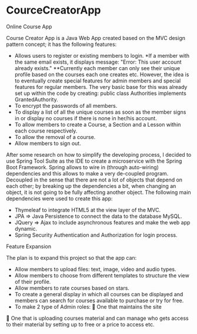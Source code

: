 # CourceCreatorApp
Online Course App

Course Creator App is a Java Web App created based on the MVC design pattern concept; it has the following features:
-	Allows users to register or existing members to login.
*If a member with the same email exists, it displays message:  "Error: This user account already exists."
**Currently each member can only see their unique profile based on the courses each one creates etc. However, the idea is to eventually create special features for admin members and special features for regular members. The very basic base for this was already set up within the code by creating: public class Authorities implements GrantedAuthority.
-	To encrypt the passwords of all members.
-	To display a list of all the unique courses as soon as the member signs in or display no courses if there is none in her/his account.
-	To allow members to create a Course, a Section and a Lesson within each course respectively.
-	To allow the removal of a course.
-	Allow members to sign out.

After some research on how to simplify the developing process, I decided to use Spring Tool Suite as the IDE to create a microservice with the Spring Boot Framework. Spring allows to wire in (through auto-wiring) dependencies and this allows to make a very de-coupled program. Decoupled in the sense that there are not a lot of objects that depend on each other; by breaking up the dependencies a bit, when changing an object, it is not going to be fully affecting another object. 
The following main dependencies were used to create this app: 
-	Thymeleaf to integrate HTML5 at the view layer of the MVC.
-	JPA => Java Persistence to connect the data to the database MySQL.
-	JQuery => Ajax to include asynchronous features and make the web app dynamic. 
-	Spring Security Authentication and Authorization for login process.

Feature Expansion

The plan is to expand this project so that the app can:
-	Allow members to upload files: text, image, video and audio types.
-	Allow members to choose from different templates to structure the view of their profile.
-	Allow members to rate courses based on stars.
-	To create a general display in which all courses can be displayed and members can search for courses available to purchase or try for free. 
-	To make 2 type of Admin roles: 
	One that maintains the site

	One that is uploading courses material and can manage who gets access to their material by setting up to free or a price to access etc. 

